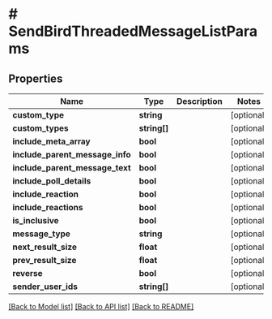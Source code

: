 # # SendBirdThreadedMessageListParams

## Properties

Name | Type | Description | Notes
------------ | ------------- | ------------- | -------------
**custom_type** | **string** |  | [optional]
**custom_types** | **string[]** |  | [optional]
**include_meta_array** | **bool** |  | [optional]
**include_parent_message_info** | **bool** |  | [optional]
**include_parent_message_text** | **bool** |  | [optional]
**include_poll_details** | **bool** |  | [optional]
**include_reaction** | **bool** |  | [optional]
**include_reactions** | **bool** |  | [optional]
**is_inclusive** | **bool** |  | [optional]
**message_type** | **string** |  | [optional]
**next_result_size** | **float** |  | [optional]
**prev_result_size** | **float** |  | [optional]
**reverse** | **bool** |  | [optional]
**sender_user_ids** | **string[]** |  | [optional]

[[Back to Model list]](../../README.md#models) [[Back to API list]](../../README.md#endpoints) [[Back to README]](../../README.md)
